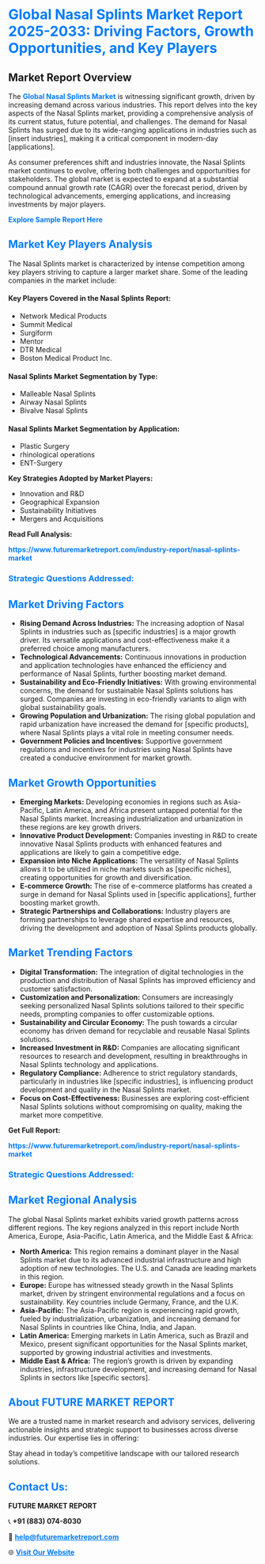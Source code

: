 <h1 style="color: #007BFF;">Global Nasal Splints Market Report 2025-2033: Driving Factors, Growth Opportunities, and Key Players</h1>

<section id="overview">
<h2>Market Report Overview</h2>
<p>The <a href="https://www.futuremarketreport.com/industry-report/nasal-splints-market" style="color: #007BFF; text-decoration: none;"><strong>Global Nasal Splints Market</strong></a> is witnessing significant growth, driven by increasing demand across various industries. This report delves into the key aspects of the Nasal Splints market, providing a comprehensive analysis of its current status, future potential, and challenges. The demand for Nasal Splints has surged due to its wide-ranging applications in industries such as [insert industries], making it a critical component in modern-day [applications].</p>
<p>As consumer preferences shift and industries innovate, the Nasal Splints market continues to evolve, offering both challenges and opportunities for stakeholders. The global market is expected to expand at a substantial compound annual growth rate (CAGR) over the forecast period, driven by technological advancements, emerging applications, and increasing investments by major players.</p>
</section>

<section id="overview">
<p><a href="https://www.futuremarketreport.com/request-sample/reportId=104439" style="color: #007BFF; text-decoration: none;"><strong>Explore Sample Report Here</strong></a></p>
</section>

<section id="key-players">
<h2 style="color: #007BFF;">Market Key Players Analysis</h2>
<p>The Nasal Splints market is characterized by intense competition among key players striving to capture a larger market share. Some of the leading companies in the market include:</p>
<h4>Key Players Covered in the Nasal Splints Report:</h4>
<ul><li>Network Medical Products</li><li>Summit Medical</li><li>Surgiform</li><li>Mentor</li><li>DTR Medical</li><li>Boston Medical Product Inc.</li></ul>
<h4>Nasal Splints Market Segmentation by Type:</h4>
<ul><li>Malleable Nasal Splints</li><li>Airway Nasal Splints</li><li>Bivalve Nasal Splints</li></ul>

<h4>Nasal Splints Market Segmentation by Application:</h4>
<ul><li>Plastic Surgery</li><li>rhinological operations</li><li>ENT-Surgery</li></ul>
<p><strong>Key Strategies Adopted by Market Players:</strong></p>
<ul>
<li>Innovation and R&D</li>
<li>Geographical Expansion</li>
<li>Sustainability Initiatives</li>
<li>Mergers and Acquisitions</li>
</ul>
</section>

<section>
<p><strong>Read Full Analysis: </strong></p><a href="https://www.futuremarketreport.com/industry-report/nasal-splints-market" style="color: #007BFF; text-decoration: none;"><strong>https://www.futuremarketreport.com/industry-report/nasal-splints-market</strong></a>
<h3 style="color: #007BFF;">Strategic Questions Addressed:</h3>
</section>

<section id="driving-factors">
<h2 style="color: #007BFF;">Market Driving Factors</h2>
<ul>
<li><strong>Rising Demand Across Industries:</strong> The increasing adoption of Nasal Splints in industries such as [specific industries] is a major growth driver. Its versatile applications and cost-effectiveness make it a preferred choice among manufacturers.</li>
<li><strong>Technological Advancements:</strong> Continuous innovations in production and application technologies have enhanced the efficiency and performance of Nasal Splints, further boosting market demand.</li>
<li><strong>Sustainability and Eco-Friendly Initiatives:</strong> With growing environmental concerns, the demand for sustainable Nasal Splints solutions has surged. Companies are investing in eco-friendly variants to align with global sustainability goals.</li>
<li><strong>Growing Population and Urbanization:</strong> The rising global population and rapid urbanization have increased the demand for [specific products], where Nasal Splints plays a vital role in meeting consumer needs.</li>
<li><strong>Government Policies and Incentives:</strong> Supportive government regulations and incentives for industries using Nasal Splints have created a conducive environment for market growth.</li>
</ul>
</section>

<section id="growth-opportunities">
<h2 style="color: #007BFF;">Market Growth Opportunities</h2>
<ul>
<li><strong>Emerging Markets:</strong> Developing economies in regions such as Asia-Pacific, Latin America, and Africa present untapped potential for the Nasal Splints market. Increasing industrialization and urbanization in these regions are key growth drivers.</li>
<li><strong>Innovative Product Development:</strong> Companies investing in R&D to create innovative Nasal Splints products with enhanced features and applications are likely to gain a competitive edge.</li>
<li><strong>Expansion into Niche Applications:</strong> The versatility of Nasal Splints allows it to be utilized in niche markets such as [specific niches], creating opportunities for growth and diversification.</li>
<li><strong>E-commerce Growth:</strong> The rise of e-commerce platforms has created a surge in demand for Nasal Splints used in [specific applications], further boosting market growth.</li>
<li><strong>Strategic Partnerships and Collaborations:</strong> Industry players are forming partnerships to leverage shared expertise and resources, driving the development and adoption of Nasal Splints products globally.</li>
</ul>
</section>

<section id="trending-factors">
<h2 style="color: #007BFF;">Market Trending Factors</h2>
<ul>
<li><strong>Digital Transformation:</strong> The integration of digital technologies in the production and distribution of Nasal Splints has improved efficiency and customer satisfaction.</li>
<li><strong>Customization and Personalization:</strong> Consumers are increasingly seeking personalized Nasal Splints solutions tailored to their specific needs, prompting companies to offer customizable options.</li>
<li><strong>Sustainability and Circular Economy:</strong> The push towards a circular economy has driven demand for recyclable and reusable Nasal Splints solutions.</li>
<li><strong>Increased Investment in R&D:</strong> Companies are allocating significant resources to research and development, resulting in breakthroughs in Nasal Splints technology and applications.</li>
<li><strong>Regulatory Compliance:</strong> Adherence to strict regulatory standards, particularly in industries like [specific industries], is influencing product development and quality in the Nasal Splints market.</li>
<li><strong>Focus on Cost-Effectiveness:</strong> Businesses are exploring cost-efficient Nasal Splints solutions without compromising on quality, making the market more competitive.</li>
</ul>
</section>

<section>
<p><strong>Get Full Report: </strong></p><a href="https://www.futuremarketreport.com/industry-report/nasal-splints-market" style="color: #007BFF; text-decoration: none;"><strong>https://www.futuremarketreport.com/industry-report/nasal-splints-market</strong></a>
<h3 style="color: #007BFF;">Strategic Questions Addressed:</h3>
</section>


<section id="regional-analysis">
<h2 style="color: #007BFF;">Market Regional Analysis</h2>
<p>The global Nasal Splints market exhibits varied growth patterns across different regions. The key regions analyzed in this report include North America, Europe, Asia-Pacific, Latin America, and the Middle East & Africa:</p>
<ul>
<li><strong>North America:</strong> This region remains a dominant player in the Nasal Splints market due to its advanced industrial infrastructure and high adoption of new technologies. The U.S. and Canada are leading markets in this region.</li>
<li><strong>Europe:</strong> Europe has witnessed steady growth in the Nasal Splints market, driven by stringent environmental regulations and a focus on sustainability. Key countries include Germany, France, and the U.K.</li>
<li><strong>Asia-Pacific:</strong> The Asia-Pacific region is experiencing rapid growth, fueled by industrialization, urbanization, and increasing demand for Nasal Splints in countries like China, India, and Japan.</li>
<li><strong>Latin America:</strong> Emerging markets in Latin America, such as Brazil and Mexico, present significant opportunities for the Nasal Splints market, supported by growing industrial activities and investments.</li>
<li><strong>Middle East & Africa:</strong> The region’s growth is driven by expanding industries, infrastructure development, and increasing demand for Nasal Splints in sectors like [specific sectors].</li>
</ul>
</section>

<footer>
<h2 style="color: #007BFF;">About FUTURE MARKET REPORT</h2>
<p>We are a trusted name in market research and advisory services, delivering actionable insights and strategic support to businesses across diverse industries. Our expertise lies in offering:</p>

<p>Stay ahead in today’s competitive landscape with our tailored research solutions.</p>

<h2 style="color: #007BFF;">Contact Us:</h2>
<p><strong>FUTURE MARKET REPORT</strong></p>
<p>📞 <strong>+91 (883) 074-8030</strong></p>
<p>📧 <strong><a href="mailto:help@futuremarketreport.com" style="color: #007BFF;">help@futuremarketreport.com</a></strong></p>
<p>🌐 <strong><a href="https://www.futuremarketreport.com/" style="color: #007BFF;">Visit Our Website</a></strong></p>
</footer>